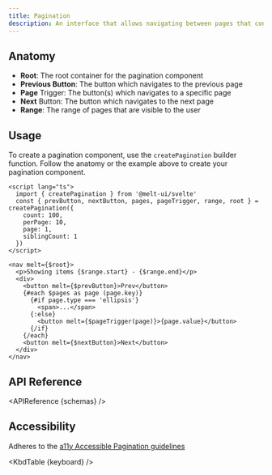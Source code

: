 ```yaml
---
title: Pagination
description: An interface that allows navigating between pages that contain split entries.
---
```


<script>
    import { APIReference, KbdTable } from '$docs/components'
    export let schemas
    export let keyboard
</script>

## Anatomy

- **Root**: The root container for the pagination component
- **Previous Button**: The button which navigates to the previous page
- **Page** Trigger: The button(s) which navigates to a specific page
- **Next** Button: The button which navigates to the next page
- **Range**: The range of pages that are visible to the user

## Usage

To create a pagination component, use the `createPagination` builder function. Follow the anatomy or
the example above to create your pagination component.

```svelte
<script lang="ts">
  import { createPagination } from '@melt-ui/svelte'
  const { prevButton, nextButton, pages, pageTrigger, range, root } = createPagination({
    count: 100,
    perPage: 10,
    page: 1,
    siblingCount: 1
  })
</script>

<nav melt={$root}>
  <p>Showing items {$range.start} - {$range.end}</p>
  <div>
    <button melt={$prevButton}>Prev</button>
    {#each $pages as page (page.key)}
      {#if page.type === 'ellipsis'}
        <span>...</span>
      {:else}
        <button melt={$pageTrigger(page)}>{page.value}</button>
      {/if}
    {/each}
    <button melt={$nextButton}>Next</button>
  </div>
</nav>
```

## API Reference

<APIReference {schemas} />

## Accessibility

Adheres to the
[a11y Accessible Pagination guidelines](https://www.a11ymatters.com/pattern/pagination/)

<KbdTable {keyboard} />
